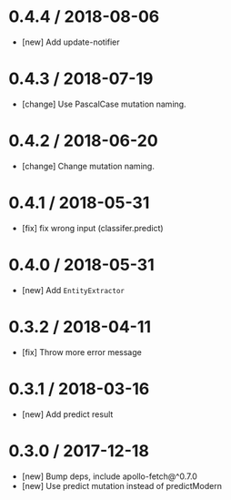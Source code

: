 # 0.4.4 / 2018-08-06

- [new] Add update-notifier

# 0.4.3 / 2018-07-19

- [change] Use PascalCase mutation naming.

# 0.4.2 / 2018-06-20

- [change] Change mutation naming.

# 0.4.1 / 2018-05-31

- [fix] fix wrong input (classifer.predict)

# 0.4.0 / 2018-05-31

- [new] Add `EntityExtractor`

# 0.3.2 / 2018-04-11

- [fix] Throw more error message

# 0.3.1 / 2018-03-16

- [new] Add predict result

# 0.3.0 / 2017-12-18

- [new] Bump deps, include apollo-fetch@^0.7.0
- [new] Use predict mutation instead of predictModern
